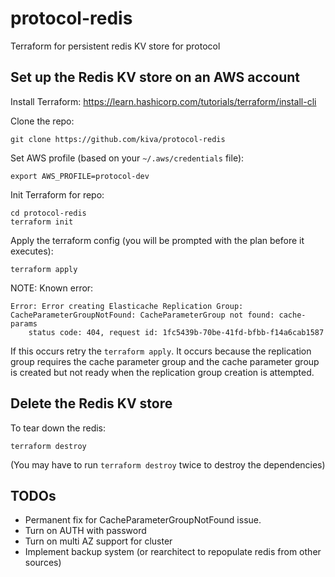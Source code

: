 # protocol-redis
Terraform for persistent redis KV store for protocol

## Set up the Redis KV store on an AWS account

Install Terraform: https://learn.hashicorp.com/tutorials/terraform/install-cli

Clone the repo:
```
git clone https://github.com/kiva/protocol-redis
```

Set AWS profile (based on your `~/.aws/credentials` file):
```
export AWS_PROFILE=protocol-dev
```

Init Terraform for repo:
```
cd protocol-redis
terraform init
```

Apply the terraform config (you will be prompted with the plan before it executes):
```
terraform apply
```

NOTE: Known error:
```
Error: Error creating Elasticache Replication Group: CacheParameterGroupNotFound: CacheParameterGroup not found: cache-params
	status code: 404, request id: 1fc5439b-70be-41fd-bfbb-f14a6cab1587
```

If this occurs retry the `terraform apply`. It occurs because the replication
group requires the cache parameter group and the cache parameter group is
created but not ready when the replication group creation is attempted.

## Delete the Redis KV store

To tear down the redis:
```
terraform destroy
```

(You may have to run `terraform destroy` twice to destroy the dependencies)

## TODOs

- Permanent fix for CacheParameterGroupNotFound issue.
- Turn on AUTH with password
- Turn on multi AZ support for cluster
- Implement backup system (or rearchitect to repopulate redis from other sources)
